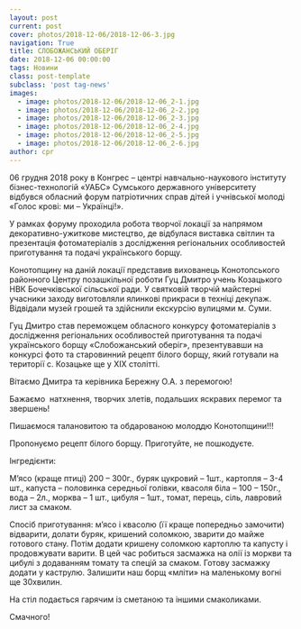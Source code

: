 ```yaml
---
layout: post
current: post
cover: photos/2018-12-06/2018-12-06-3.jpg
navigation: True
title: СЛОБОЖАНСЬКИЙ ОБЕРІГ
date: 2018-12-06 00:00:00
tags: Новини
class: post-template
subclass: 'post tag-news'
images:
  - image: photos/2018-12-06/2018-12-06_2-1.jpg
  - image: photos/2018-12-06/2018-12-06_2-2.jpg
  - image: photos/2018-12-06/2018-12-06_2-3.jpg
  - image: photos/2018-12-06/2018-12-06_2-4.jpg
  - image: photos/2018-12-06/2018-12-06_2-5.jpg
  - image: photos/2018-12-06/2018-12-06_2-6.jpg
author: cpr
---
```


06 грудня 2018 року в Конгрес – центрі навчально-наукового інституту бізнес-технологій «УАБС» Сумського державного університету відбувся обласний форум патріотичних справ дітей і учнівської молоді «Голос крові: ми – Українці!».

У рамках форуму проходила робота творчої локації за напрямом декоративно-ужиткове мистецтво, де відбулася виставка світлин та презентація фотоматеріалів з дослідження регіональних особливостей приготування та подачі українського борщу.

Конотопщину на даній локації представив вихованець Конотопського районного Центру позашкільної роботи Гуц Дмитро учень Козацького НВК Бочечківської сільської ради. У святковій творчій майстерні учасники заходу виготовляли ялинкові прикраси в техніці декупаж. Відвідали музей грошей та здійснили екскурсію  вулицями м. Суми.

Гуц Дмитро став переможцем обласного конкурсу фотоматеріалів з дослідження регіональних особливостей приготування та подачі українського борщу «Слобожанський оберіг», презентувавши на конкурсі фото та старовинний рецепт білого борщу, який готували на території с. Козацьке ще у ХІХ столітті.

Вітаємо Дмитра та керівника Бережну О.А. з перемогою!

Бажаємо  натхнення, творчих злетів, подальших яскравих перемог та звершень!

Пишаємося талановитою та обдарованою молоддю Конотопщини!!!

Пропонуємо  рецепт білого борщу. Приготуйте, не пошкодуєте.

Інгредієнти:

М’ясо (краще птиці) 200 – 300г., буряк цукровий – 1шт., картопля – 3-4 шт., капуста – половинка середньої голівки, квасоля біла – 100 – 150г., вода – 2л., морква – 1 шт., цибуля – 1шт., томат, перець, сіль, лавровий лист за смаком.

Спосіб приготування: м’ясо і квасолю (її краще попередньо замочити) відварити, долати буряк, кришений соломкою, зварити до майже готового стану. Потім додати кришену соломкою картоплю та капусту і продовжувати варити. В цей час робиться засмажка на олії із моркви та цибулі з додаванням томату та спецій за смаком. Готову засмажку додати у каструлю. Залишити наш борщ «мліти» на маленькому вогні ще 30хвилин.

На стіл подається гарячим із сметаною та іншими смаколиками.

Смачного!
